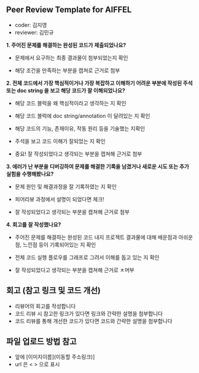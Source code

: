 
## Peer Review Template for AIFFEL ##

- coder: 김지영
- reviewer: 김민규

**1. 주어진 문제를 해결하는 완성된 코드가 제출되었나요?**

- 문제에서 요구하는 최종 결과물이 첨부되었는지 확인 

- 해당 조건을 만족하는 부분을 캡쳐로 근거로 첨부 


**2. 전체 코드에서 가장 핵심적이거나 가장 복잡하고 이해하기 어려운 부분에 작성된 주석 또는 doc string 을 보고 해당 코드가 잘 이해되었나요?**

- 해당 코드 블럭을 왜 핵심적이라고 생각하는 지 확인 

- 해당 코드 블럭에 doc string/annotation 이 달려있는 지 확인 

- 해당 코드의 기능, 존재이유, 작동 원리 등을 기술했는 지확인 

- 주석을 보고 코드 이해가 잘되었는 지 확인 

- 중요! 잘 작성되었다고 생각되는 부분을 캡쳐해 근거로 첨부 

**3. 에러가 난 부분을 디버깅하여 문제를 해결한 기록을 남겼거나 새로운 시도 또는 추가 실험을 수행해봤나요?** 

- 문제 원인 및 해결과정을 잘 기록하였는 지 확인 

- 피어리뷰 과정에서 설명이 되었다면 체크! 

- 잘 작성되었다고 생각되는 부분을 캡쳐해 근거로 첨부 

**4. 회고를 잘 작성했나요?**

- 주어진 문제를 해결하는 완성된 코드 내지 프로젝트 결과물에 대해 배운점과 아쉬운점, 느낀점 등이 기록되어있는 지 확인 

- 전체 코드 실행 플로우를 그래프로 그려서 이해를 돕고 있는 지 확인 

- 잘 작성되었다고 생각되는 부분을 캡쳐해 근거로 ㅊ머부 

## 회고 (참고 링크 및 코드 개선)

- 리뷰어의 회고를 작성합니다 
- 코드 리뷰 시 참고한 링크가 있다면 링크와 간략한 설명을 첨부합니다
- 코드 리뷰를 통해 개선한 코드가 있다면 코드와 간략한 설명을 첨부합니다 

## 파일 업로드 방법 참고 

* 앞에 [이미지이름](이동할 주소링크)] 
* url 은 < > 으로 표시 


